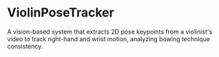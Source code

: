 # ViolinPoseTracker
A vision-based system that extracts 2D pose keypoints from a violinist's video to track right-hand and wrist motion, analyzing bowing technique consistency.
